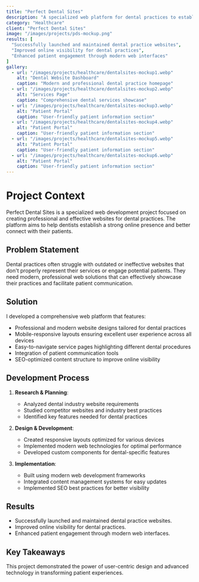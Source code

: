 ```yaml
---
title: "Perfect Dental Sites"
description: "A specialized web platform for dental practices to establish their online presence"
category: "Healthcare"
client: "Perfect Dental Sites"
image: "/images/projects/pds-mockup.png"
results: [
  "Successfully launched and maintained dental practice websites",
  "Improved online visibility for dental practices",
  "Enhanced patient engagement through modern web interfaces"
]
gallery:
  - url: "/images/projects/healthcare/dentalsites-mockup1.webp"
    alt: "Dental Website Dashboard"
    caption: "Modern and professional dental practice homepage"
  - url: "/images/projects/healthcare/dentalsites-mockup2.webp"
    alt: "Services Page"
    caption: "Comprehensive dental services showcase"
  - url: "/images/projects/healthcare/dentalsites-mockup3.webp"
    alt: "Patient Portal"
    caption: "User-friendly patient information section"
  - url: "/images/projects/healthcare/dentalsites-mockup4.webp"
    alt: "Patient Portal"
    caption: "User-friendly patient information section"
  - url: "/images/projects/healthcare/dentalsites-mockup5.webp"
    alt: "Patient Portal"
    caption: "User-friendly patient information section"
  - url: "/images/projects/healthcare/dentalsites-mockup6.webp"
    alt: "Patient Portal"
    caption: "User-friendly patient information section"
---
```


# Project Context

Perfect Dental Sites is a specialized web development project focused on creating professional and effective websites for dental practices. The platform aims to help dentists establish a strong online presence and better connect with their patients.

## Problem Statement

Dental practices often struggle with outdated or ineffective websites that don't properly represent their services or engage potential patients. They need modern, professional web solutions that can effectively showcase their practices and facilitate patient communication.

## Solution

I developed a comprehensive web platform that features:

- Professional and modern website designs tailored for dental practices
- Mobile-responsive layouts ensuring excellent user experience across all devices
- Easy-to-navigate service pages highlighting different dental procedures
- Integration of patient communication tools
- SEO-optimized content structure to improve online visibility

## Development Process

1. **Research & Planning**:
   - Analyzed dental industry website requirements
   - Studied competitor websites and industry best practices
   - Identified key features needed for dental practices

2. **Design & Development**:
   - Created responsive layouts optimized for various devices
   - Implemented modern web technologies for optimal performance
   - Developed custom components for dental-specific features

3. **Implementation**:
   - Built using modern web development frameworks
   - Integrated content management systems for easy updates
   - Implemented SEO best practices for better visibility

## Results

- Successfully launched and maintained dental practice websites.
- Improved online visibility for dental practices.
- Enhanced patient engagement through modern web interfaces.

## Key Takeaways

This project demonstrated the power of user-centric design and advanced technology in transforming patient experiences.
